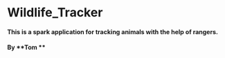 # Wildlife_Tracker
#### This is a spark application for tracking animals with the help of rangers.
#### By **Tom **